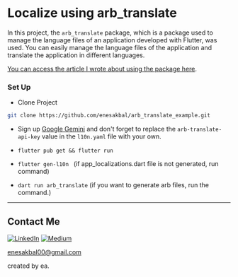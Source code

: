 # Localize using arb_translate

In this project, the `arb_translate` package, which is a package used to manage the language files of an application developed with Flutter, was used. You can easily manage the language files of the application and translate the application in different languages.

[You can access the article I wrote about using the package here](https://medium.com/@enesakbal00/flutter-gemini-localize-using-arb-translate-24e5f6736a89).



### Set Up
- Clone Project
```bash
git clone https://github.com/enesakbal/arb_translate_example.git
```

- Sign up [Google Gemini](https://ai.google.dev) and don't forget to replace the ```arb-translate-api-key``` value in the `l10n.yaml` file with your own.

- ```flutter pub get && flutter run```
- ```flutter gen-l10n ``` (if app_localizations.dart file is not generated, run command)
- ```dart run arb_translate``` (if you want to generate arb files, run the command.)



---

## Contact Me
[![LinkedIn](https://img.shields.io/badge/linkedin-0A66C2?style=for-the-badge&logo=linkedin&logoColor=white)](https://www.linkedin.com/in/enesakbl/)
[![Medium](https://img.shields.io/badge/Medium-12100E?style=for-the-badge&logo=medium&logoColor=white)](https://medium.com/@enesakbal00)

enesakbal00@gmail.com



created by ea.
